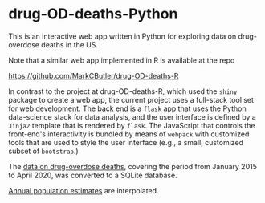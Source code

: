 # drug-OD-deaths-Python

This is an interactive web app written in Python for exploring data on
drug-overdose deaths in the US.

Note that a similar web app implemented in R is available at the repo

https://github.com/MarkCButler/drug-OD-deaths-R

In contrast to the project at drug-OD-deaths-R, which used the `shiny` package
to create a web app, the current project uses a full-stack tool set for web
development.  The back end is a `flask` app that uses the Python data-science
stack for data analysis, and the user interface is defined by a `Jinja2`
template that is rendered by `flask`.  The JavaScript that controls the
front-end's interactivity is bundled by means of `webpack` with customized tools
that are used to style the user interface (e.g., a small, customized subset of
`bootstrap`.)

The
[data on drug-overdose deaths](https://data.cdc.gov/NCHS/VSRR-Provisional-Drug-Overdose-Death-Counts/xkb8-kh2a),
covering the period from January 2015 to April 2020, was converted to a SQLite
database.

[Annual population estimates](https://www.census.gov/data/datasets/time-series/demo/popest/2010s-state-total.html)
are interpolated.
